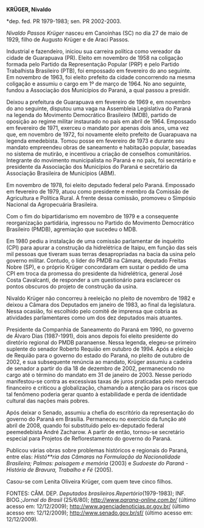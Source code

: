 **KRÜGER, Nivaldo**

\*dep. fed. PR 1979-1983; sen. PR 2002-2003.

*Nivaldo Passos Krüger* nasceu em Canoinhas (SC) no dia 27 de maio de
1929, filho de Augusto Krüger e de Araci Passos.

Industrial e fazendeiro, iniciou sua carreira política como vereador da
cidade de Guarapuava (PR). Eleito em novembro de 1958 na coligação
formada pelo Partido da Representação Popular (PRP) e pelo Partido
Trabalhista Brasileiro (PTB), foi empossado em fevereiro do ano
seguinte. Em novembro de 1963, foi eleito prefeito da cidade concorrendo
na mesma coligação e assumiu o cargo em 1º de março de 1964. No ano
seguinte, fundou a Associação dos Municípios do Paraná, a qual passou a
presidir.

Deixou a prefeitura de Guarapuava em fevereiro de 1969 e, em novembro do
ano seguinte, disputou uma vaga na Assembleia Legislativa do Paraná na
legenda do Movimento Democrático Brasileiro (MDB), partido de oposição
ao regime militar instaurado no país em abril de 1964. Empossado em
fevereiro de 1971, exerceu o mandato por apenas dois anos, uma vez que,
em novembro de 1972, foi novamente eleito prefeito de Guarapuava na
legenda emedebista. Tomou posse em fevereiro de 1973 e durante seu
mandato empreendeu obras de saneamento e habitação popular, baseadas no
sistema de mutirão, e incentivou a criação de conselhos comunitários.
Integrante do movimento municipalista no Paraná e no país, foi
secretário e presidente da Associação dos Municípios do Paraná e
secretário da Associação Brasileira de Municípios (ABM).

Em novembro de 1978, foi eleito deputado federal pelo Paraná. Empossado
em fevereiro de 1979, atuou como presidente e membro da Comissão de
Agricultura e Política Rural. À frente dessa comissão, promoveu o
Simpósio Nacional da Agropecuária Brasileira.

Com o fim do bipartidarismo em novembro de 1979 e a consequente
reorganização partidária, ingressou no Partido do Movimento Democrático
Brasileiro (PMDB), agremiação que sucedeu o MDB.

Em 1980 pediu a instalação de uma comissão parlamentar de inquérito
(CPI) para apurar a construção da hidrelétrica de Itaipu, em função das
seis mil pessoas que tiveram suas terras desapropriadas na bacia da
usina pelo governo militar. Contudo, o líder do PMDB na Câmara, deputado
Freitas Nobre (SP), e o próprio Krüger concordaram em sustar o pedido de
uma CPI em troca da promessa do presidente da hidrelétrica, general José
Costa Cavalcanti, de responder a um questionário para esclarecer os
pontos obscuros do projeto de construção da usina.

Nivaldo Krüger não concorreu à reeleição no pleito de novembro de 1982 e
deixou a Câmara dos Deputados em janeiro de 1983, ao final da
legislatura. Nessa ocasião, foi escolhido pelo comitê de imprensa que
cobria as atividades parlamentares como um dos dez deputados mais
atuantes.

Presidente da Companhia de Saneamento do Paraná em 1990, no governo de
Álvaro Dias (1987-1991), dois anos depois foi eleito presidente do
diretório regional do PMDB paranaense. Nessa legenda, elegeu-se primeiro
suplente do senador Roberto Requião em outubro de 1994. Após a eleição
de Requião para o governo do estado do Paraná, no pleito de outubro de
2002, e sua subsequente renúncia ao mandato, Krüger assumiu a cadeira de
senador a partir do dia 18 de dezembro de 2002, permanecendo no cargo
até o término do mandato em 31 de janeiro de 2003. Nesse período
manifestou-se contra as excessivas taxas de juros praticadas pelo
mercado financeiro e criticou a globalização, chamando a atenção para os
riscos que tal fenômeno poderia gerar quanto à estabilidade e perda de
identidade cultural das nações mais pobres.

Após deixar o Senado, assumiu a chefia do escritório da representação do
governo do Paraná em Brasília. Permaneceu no exercício da função até
abril de 2008, quando foi substituído pelo ex-deputado federal
peemedebista André Zacharow. A partir de então, tornou-se secretário
especial para Projetos de Reflorestamento do governo do Paraná.

Publicou várias obras sobre problemas históricos e regionais do Paraná,
entre elas: *Histó**ria das Câmaras na Formulação da Nacionalidade
Brasileira; Palmas: paisagem e memória* (2003) e *Sudoeste do Paraná -
História de Bravura, Trabalho e Fé* (2005).

Casou-se com Lenita Oliveira Krüger, com quem teve cinco filhos.

FONTES: CÂM. DEP. *Deputados brasileiros*.*Repertório*(1979-1983); INF.
BIOG.;*Jornal do Brasil* (25/6/80); *http://www.parana-online.com.br/*
(último acesso em: 12/12/2009); http://www.agenciadenoticias.pr.gov.br/
(último acesso em: 12/12/2009); http://www.senado.gov.br/sf/ (último
acesso em: 12/12/2009).
